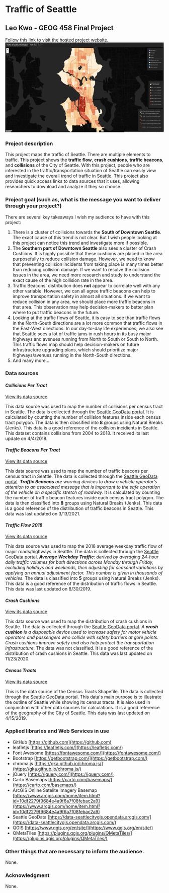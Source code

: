 # Traffic of Seattle
## Leo Kwo - GEOG 458 Final Project

Follow [this link](https://leokwo.github.io/geog458_finalproject/) to visit the hosted project website.
![A Snapshot of the hosted website](img/snap.jpg)

### Project description
This project maps the traffic of Seattle. There are multiple elements to traffic. This project shows the **traffic flow**, **crash cushions**, **traffic beacons**, and **collisions** of the City of Seattle. With this project, people who are interested in the traffic/transportation situation of Seattle can easily view and investigate the overall trend of traffic in Seattle. This project also provides quick access links to data sources that it uses, allowing researchers to download and analyze if they so choose.

### Project goal (such as, what is the message you want to deliver through your project?)
There are several key takeaways I wish my audience to have with this project:
1. There is a cluster of collisions towards the **South of Downtown Seattle**. The exact cause of this trend is not clear. But I wish people looking at this project can notice this trend and investigate more if possible.
2. The **Southern part of Downtown Seattle** also sees a cluster of Crash Cushions. It is highly possible that these cushions are placed in the area purposefully to reduce collision damage. However, we need to know that preventing collision incidents from taking place is many times better than reducing collision damage. If we want to resolve the collision issues in the area, we need more research and study to understand the exact cause of the high collision rate in the area.
3. Traffic Beacons' distribution does **not** appear to correlate well with any other variable. However, we can all agree traffic beacons can help to improve transportation safety in almost all situations. If we want to reduce collision in any area, we should place more traffic beacons in that area. This observation may help decision-makers to better plan where to put traffic beacons in the future.
4. Looking at the traffic flows of Seattle, it is easy to see than traffic flows in the North-South directions are a lot more common that traffic flows in the East-West directions. In our day-to-day life experiences, we also see that Seattle sees a lot of traffic jams in rush hours in its busy major highways and avenues running from North to South or South to North. This traffic flows map should help decision-makers on future infrastructure upgrading plans, which should prioritize major highways/avenues running in the North-South directions.
5. And many more...

### Data sources
<h4><i>
  Collisions Per Tract
</h4></i>
<a href="https://data-seattlecitygis.opendata.arcgis.com/datasets/collisions">View its data source</a>
<p>
  This data source was used to map the number of collisions per census tract in Seattle. The data is collected through the <a href="https://data-seattlecitygis.opendata.arcgis.com/">Seattle GeoData portal</a>. It is calculated by counting the number of collision features inside each census tract polygon. The data is then classified into <b>8</b> groups using Natural Breaks (Jenks). This data is a good reference of the collision incidients in Seattle. This dataset contains collisions from 2004 to 2018. It received its last update on 4/4/2018.
</p>

<h4><i>
  Traffic Beacons Per Tract
</h4></i>
<a href="https://data-seattlecitygis.opendata.arcgis.com/datasets/traffic-beacons">View its data source</a>
<p>
  This data source was used to map the number of traffic beacons per census tract in Seattle. The data is collected through the <a href="https://data-seattlecitygis.opendata.arcgis.com/">Seattle GeoData portal</a>. <i><b>Traffic Beacons</b> are warning devices to draw a vehicle operator’s attention to an associated message that is important to the safe operation of the vehicle on a specific stretch of roadway.</i> It is calculated by counting the number of traffic beacon features inside each census tract polygon. The data is then classified into <b>8</b> groups using Natural Breaks (Jenks). This data is a good reference of the distribution of traffic beacons in Seattle. This data was last updated on 3/13/2021.
</p>

<h4><i>
  Traffic Flow 2018
</h4></i>
<a href="https://data-seattlecitygis.opendata.arcgis.com/datasets/2018-traffic-flow-counts">View its data source</a>
<p>
  This data source was used to map the 2018 average weekday traffic flow of major roads/highways in Seattle. The data is collected through the <a href="https://data-seattlecitygis.opendata.arcgis.com/">Seattle GeoData portal</a>. <i><b>Average Weekday Traffic</b>: derived by averaging 24-hour daily traffic volumes for both directions across Monday through Friday, excluding holidays and weekends, then adjusting for seasonal variations by applying an annual adjustment factor. This number is given in thousands of vehicles.</i> The data is classified into <b>5</b> groups using Natural Breaks (Jenks). This data is a good reference of the distribution of traffic flows in Seattle. This data was last updated on 8/30/2019.
</p>

<h4><i>
  Crash Cushions
</h4></i>
<a href="https://data-seattlecitygis.opendata.arcgis.com/datasets/crash-cushions">View its data source</a>
<p>
  This data source was used to map the distribution of crash cushions in Seattle. The data is collected through the <a href="https://data-seattlecitygis.opendata.arcgis.com/">Seattle GeoData portal</a>. <i>A <b>crash cushion</b> is a disposable device used to increase safety for motor vehicle operators and passengers who collide with safety barriers at gore points. Crash cushions improve safety and also help protect the transportation infrastructure.</i> The data was not classified. It is a good reference of the distribution of crash cushions in Seattle. This data was last updated on 11/23/2020.
</p>

<h4><i>
  Census Tracts
</h4></i>
<a href="https://data-seattlecitygis.opendata.arcgis.com/datasets/census-tracts-2010">View its data source</a>
<p>
  This is the data source of the Census Tracts Shapefile. The data is collected through the <a href="https://data-seattlecitygis.opendata.arcgis.com/">Seattle GeoData portal</a>. This data's main purpose is to illustrate the outline of Seattle while showing its census tracts. It is also used in conjunction with other data sources for calculations. It is a good reference of the geography of the City of Seattle. This data was last updated on 4/15/2019.
</p>

### Applied libraries and Web Services in use
- GitHub [https://github.com](https://github.com)
- leafletjs [https://leafletjs.com/](https://leafletjs.com/)
- Font Awesome [https://fontawesome.com/](https://fontawesome.com/)
- Bootstrap [https://getbootstrap.com/](https://getbootstrap.com/)
- chroma.js [https://gka.github.io/chroma.js/](https://gka.github.io/chroma.js/)
- jQuery [https://jquery.com/](https://jquery.com/)
- Carto Basemaps [https://carto.com/basemaps/](https://carto.com/basemaps/)
- ArcGIS Online Satelite Imagery Basemap [https://www.arcgis.com/home/item.html?id=10df2279f9684e4a9f6a7f08febac2a9](https://www.arcgis.com/home/item.html?id=10df2279f9684e4a9f6a7f08febac2a9)
- Seattle GeoData [https://data-seattlecitygis.opendata.arcgis.com/](https://data-seattlecitygis.opendata.arcgis.com/)
- QGIS [https://www.qgis.org/en/site/](https://www.qgis.org/en/site/)
- QMetaTiles [https://plugins.qgis.org/plugins/QMetaTiles/](https://plugins.qgis.org/plugins/QMetaTiles/)

### Other things that are necessary to inform the audience.
None.

### Acknowledgment
None.
